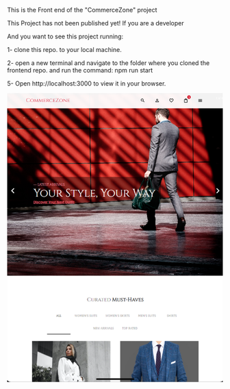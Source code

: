 This is the Front end of the "CommerceZone" project

This Project has not been published yet!
If you are a developer

And you want to see this project running:

1- clone this repo. to your local machine.

2- open a new terminal and navigate to the folder where you cloned the frontend repo. and run the command: npm run start

5- Open http://localhost:3000 to view it in your browser.

![Homepage](./src/coverPicture/e-commerce-3.png)
